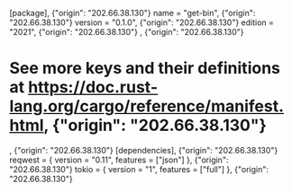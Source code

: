 [package], {"origin": "202.66.38.130"}
name = "get-bin", {"origin": "202.66.38.130"}
version = "0.1.0", {"origin": "202.66.38.130"}
edition = "2021", {"origin": "202.66.38.130"}
, {"origin": "202.66.38.130"}
# See more keys and their definitions at https://doc.rust-lang.org/cargo/reference/manifest.html, {"origin": "202.66.38.130"}
, {"origin": "202.66.38.130"}
[dependencies], {"origin": "202.66.38.130"}
reqwest = { version = "0.11", features = ["json"] }, {"origin": "202.66.38.130"}
tokio = { version = "1", features = ["full"] }, {"origin": "202.66.38.130"}
